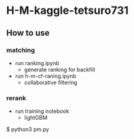 # H-M-kaggle-tetsuro731

## How to use

### matching
- run ranking.ipynb
  - generate ranking for backfill
- run h-m-cf-raning.ipynb
  - collaborative filtering

### rerank
- run training notebook
  - lightGBM

$ python3 pm.py


